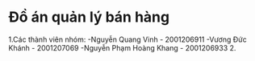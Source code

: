 # Đồ án quản lý bán hàng 
1.Các thành viên nhóm:
-Nguyễn Quang Vinh - 2001206911
-Vương Đức Khánh - 2001207069
-Nguyễn Phạm Hoàng Khang - 2001206933
2.

